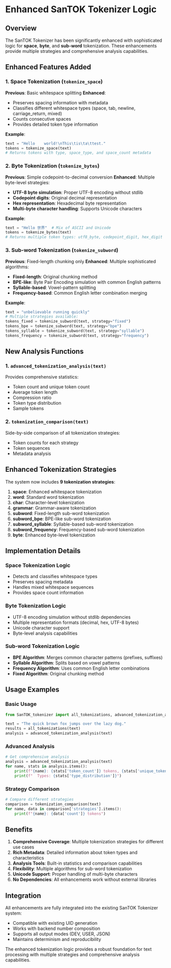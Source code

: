 # Enhanced SanTOK Tokenizer Logic

## Overview

The SanTOK Tokenizer has been significantly enhanced with sophisticated logic for **space**, **byte**, and **sub-word** tokenization. These enhancements provide multiple strategies and comprehensive analysis capabilities.

## Enhanced Features Added

### 1. Space Tokenization (`tokenize_space`)

**Previous**: Basic whitespace splitting
**Enhanced**: 
- Preserves spacing information with metadata
- Classifies different whitespace types (space, tab, newline, carriage_return, mixed)
- Counts consecutive spaces
- Provides detailed token type information

**Example**:
```python
text = "Hello    world!\nThis\tis\ta\ttest."
tokens = tokenize_space(text)
# Returns tokens with type, space_type, and space_count metadata
```

### 2. Byte Tokenization (`tokenize_bytes`)

**Previous**: Simple codepoint-to-decimal conversion
**Enhanced**: Multiple byte-level strategies:
- **UTF-8 byte simulation**: Proper UTF-8 encoding without stdlib
- **Codepoint digits**: Original decimal representation
- **Hex representation**: Hexadecimal byte representation
- **Multi-byte character handling**: Supports Unicode characters

**Example**:
```python
text = "Hello 世界"  # Mix of ASCII and Unicode
tokens = tokenize_bytes(text)
# Returns multiple token types: utf8_byte, codepoint_digit, hex_digit
```

### 3. Sub-word Tokenization (`tokenize_subword`)

**Previous**: Fixed-length chunking only
**Enhanced**: Multiple sophisticated algorithms:
- **Fixed-length**: Original chunking method
- **BPE-like**: Byte Pair Encoding simulation with common English patterns
- **Syllable-based**: Vowel-pattern splitting
- **Frequency-based**: Common English letter combination merging

**Example**:
```python
text = "unbelievable running quickly"
# Multiple strategies available:
tokens_fixed = tokenize_subword(text, strategy="fixed")
tokens_bpe = tokenize_subword(text, strategy="bpe")
tokens_syllable = tokenize_subword(text, strategy="syllable")
tokens_frequency = tokenize_subword(text, strategy="frequency")
```

## New Analysis Functions

### 1. `advanced_tokenization_analysis(text)`
Provides comprehensive statistics:
- Token count and unique token count
- Average token length
- Compression ratio
- Token type distribution
- Sample tokens

### 2. `tokenization_comparison(text)`
Side-by-side comparison of all tokenization strategies:
- Token counts for each strategy
- Token sequences
- Metadata analysis

## Enhanced Tokenization Strategies

The system now includes **9 tokenization strategies**:

1. **space**: Enhanced whitespace tokenization
2. **word**: Standard word tokenization
3. **char**: Character-level tokenization
4. **grammar**: Grammar-aware tokenization
5. **subword**: Fixed-length sub-word tokenization
6. **subword_bpe**: BPE-like sub-word tokenization
7. **subword_syllable**: Syllable-based sub-word tokenization
8. **subword_frequency**: Frequency-based sub-word tokenization
9. **byte**: Enhanced byte-level tokenization

## Implementation Details

### Space Tokenization Logic
- Detects and classifies whitespace types
- Preserves spacing metadata
- Handles mixed whitespace sequences
- Provides space count information

### Byte Tokenization Logic
- UTF-8 encoding simulation without stdlib dependencies
- Multiple representation formats (decimal, hex, UTF-8 bytes)
- Unicode character support
- Byte-level analysis capabilities

### Sub-word Tokenization Logic
- **BPE Algorithm**: Merges common character patterns (prefixes, suffixes)
- **Syllable Algorithm**: Splits based on vowel patterns
- **Frequency Algorithm**: Uses common English letter combinations
- **Fixed Algorithm**: Original chunking method

## Usage Examples

### Basic Usage
```python
from SanTOK_tokenizer import all_tokenizations, advanced_tokenization_analysis

text = "The quick brown fox jumps over the lazy dog."
results = all_tokenizations(text)
analysis = advanced_tokenization_analysis(text)
```

### Advanced Analysis
```python
# Get comprehensive analysis
analysis = advanced_tokenization_analysis(text)
for name, stats in analysis.items():
    print(f"{name}: {stats['token_count']} tokens, {stats['unique_tokens']} unique")
    print(f"  Types: {stats['type_distribution']}")
```

### Strategy Comparison
```python
# Compare different strategies
comparison = tokenization_comparison(text)
for name, data in comparison['strategies'].items():
    print(f"{name}: {data['count']} tokens")
```

## Benefits

1. **Comprehensive Coverage**: Multiple tokenization strategies for different use cases
2. **Rich Metadata**: Detailed information about token types and characteristics
3. **Analysis Tools**: Built-in statistics and comparison capabilities
4. **Flexibility**: Multiple algorithms for sub-word tokenization
5. **Unicode Support**: Proper handling of multi-byte characters
6. **No Dependencies**: All enhancements work without external libraries

## Integration

All enhancements are fully integrated into the existing SanTOK Tokenizer system:
- Compatible with existing UID generation
- Works with backend number composition
- Supports all output modes (DEV, USER, JSON)
- Maintains determinism and reproducibility

The enhanced tokenization logic provides a robust foundation for text processing with multiple strategies and comprehensive analysis capabilities.
